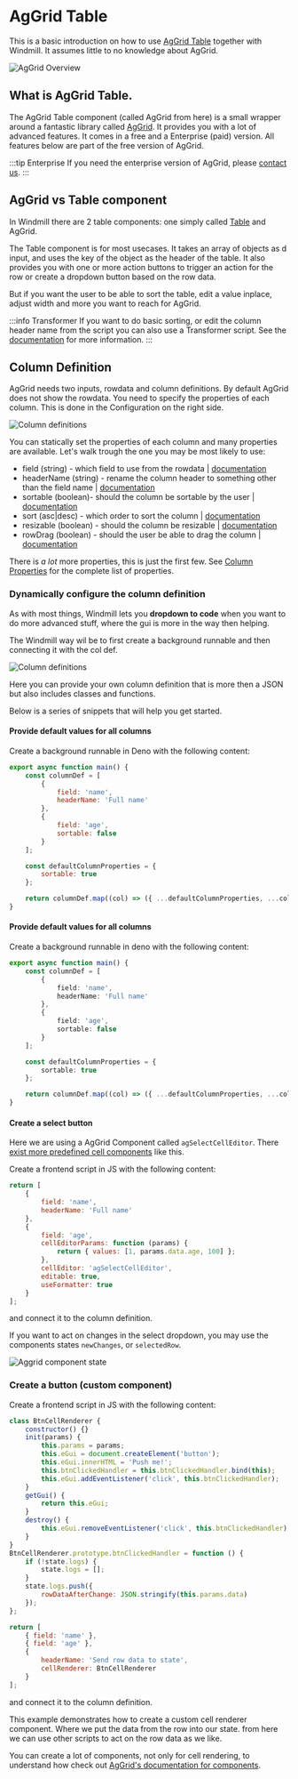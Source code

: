 # AgGrid Table

This is a basic introduction on how to use
[AgGrid Table](https://www.ag-grid.com/) together with Windmill. It assumes
little to no knowledge about AgGrid.

![AgGrid Overview](../../../../static/img/guide/aggrid_overview.png.webp)

## What is AgGrid Table.

The AgGrid Table component (called AgGrid from here) is a small wrapper around a
fantastic library called [AgGrid](https://www.ag-grid.com/). It provides you with
a lot of advanced features. It comes in a free and a Enterprise (paid) version.
All features below are part of the free version of AgGrid.

:::tip Enterprise
If you need the enterprise version of AgGrid, please
[contact us](../../6_getting_help/index.mdx).
:::

## AgGrid vs Table component

In Windmill there are 2 table components: one simply called
[Table](../table/index.md)
and AgGrid.

The Table component is for most usecases. It takes an array of objects as d
input, and uses the key of the object as the header of the table. It also
provides you with one or more action buttons to trigger an action for the row or
create a dropdown button based on the row data.

But if you want the user to be able to sort the table, edit a value inplace, adjust width and more you want to reach for AgGrid.

:::info Transformer
If you want to do basic sorting, or edit the column header name from the script
you can also use a Transformer script. See the
[documentation](../../../apps/3_app-runnable-panel.mdx#transformer)
for more information.
:::

## Column Definition

AgGrid needs two inputs, rowdata and column definitions. By default AgGrid does
not show the rowdata. You need to specify the properties of each column. This is
done in the Configuration on the right side.

![Column definitions](./../../../../static/img/guide/aggrid-column-definition-menu.png.webp)

You can statically set the properties of each column and many properties are
available. Let's walk trough the one you may be most likely to use:

- field (string) - which field to use from the rowdata |
  [documentation](https://www.ag-grid.com/javascript-data-grid/column-properties/#reference-columns-field)
- headerName (string) - rename the column header to something other than the
  field name |
  [documentation](https://www.ag-grid.com/javascript-data-grid/column-properties/#reference-header-headerName)
- sortable (boolean)- should the column be sortable by the user |
  [documentation](https://www.ag-grid.com/javascript-data-grid/column-properties/#reference-sort-sortable)
- sort (asc|desc) - which order to sort the column |
  [documentation](https://www.ag-grid.com/javascript-data-grid/column-properties/#reference-sort-sort)
- resizable (boolean) - should the column be resizable |
  [documentation](https://www.ag-grid.com/javascript-data-grid/column-properties/#reference-width-resizable)
- rowDrag (boolean) - should the user be able to drag the column |
  [documentation](https://www.ag-grid.com/javascript-data-grid/column-properties/#reference-row%20dragging-rowDrag)

There is _a lot_ more properties, this is just the first few. See
[Column Properties](https://www.ag-grid.com/javascript-data-grid/column-properties/)
for the complete list of properties.

### Dynamically configure the column definition

As with most things, Windmill lets you **dropdown to code** when you want to do
more advanced stuff, where the gui is more in the way then helping.

The Windmill way wil be to first create a background runnable and then
connecting it with the col def.

![Column definitions](./../../../../static/img/guide/coldef-connect.png.webp)

Here you can provide your own column definition that is more then a JSON but
also includes classes and functions.

Below is a series of snippets that will help you get started.

#### Provide default values for all columns

Create a background runnable in Deno with the following content:

```js
export async function main() {
	const columnDef = [
		{
			field: 'name',
			headerName: 'Full name'
		},
		{
			field: 'age',
			sortable: false
		}
	];

	const defaultColumnProperties = {
		sortable: true
	};

	return columnDef.map((col) => ({ ...defaultColumnProperties, ...col }));
}
```

#### Provide default values for all columns

Create a background runnable in deno with the following content:

```ts
export async function main() {
	const columnDef = [
		{
			field: 'name',
			headerName: 'Full name'
		},
		{
			field: 'age',
			sortable: false
		}
	];

	const defaultColumnProperties = {
		sortable: true
	};

	return columnDef.map((col) => ({ ...defaultColumnProperties, ...col }));
}
```

#### Create a select button

Here we are using a AgGrid Component called `agSelectCellEditor`. There
[exist more predefined cell components](https://www.ag-grid.com/javascript-data-grid/provided-cell-editors/#select-cell-editor)
like this.

Create a frontend script in JS with the following content:

```js
return [
	{
		field: 'name',
		headerName: 'Full name'
	},
	{
		field: 'age',
		cellEditorParams: function (params) {
			return { values: [1, params.data.age, 100] };
		},
		cellEditor: 'agSelectCellEditor',
		editable: true,
		useFormatter: true
	}
];
```

and connect it to the column definition.

If you want to act on changes in the select dropdown, you may use the components
states `newChanges`, or `selectedRow`.

![Aggrid component state](./../../../../static/img/guide/aggrid-state.png.webp)

### Create a button (custom component)

Create a frontend script in JS with the following content:

```js
class BtnCellRenderer {
	constructor() {}
	init(params) {
		this.params = params;
		this.eGui = document.createElement('button');
		this.eGui.innerHTML = 'Push me!';
		this.btnClickedHandler = this.btnClickedHandler.bind(this);
		this.eGui.addEventListener('click', this.btnClickedHandler);
	}
	getGui() {
		return this.eGui;
	}
	destroy() {
		this.eGui.removeEventListener('click', this.btnClickedHandler);
	}
}
BtnCellRenderer.prototype.btnClickedHandler = function () {
	if (!state.logs) {
		state.logs = [];
	}
	state.logs.push({
		rowDataAfterChange: JSON.stringify(this.params.data)
	});
};

return [
	{ field: 'name' },
	{ field: 'age' },
	{
		headerName: 'Send row data to state',
		cellRenderer: BtnCellRenderer
	}
];
```

and connect it to the column definition.

This example demonstrates how to create a custom cell renderer component. Where
we put the data from the row into our state. from here we can use other scripts
to act on the row data as we like.

You can create a lot of components, not only for cell rendering, to understand
how check out
[AgGrid's documentation for components](https://www.ag-grid.com/javascript-data-grid/components/).
